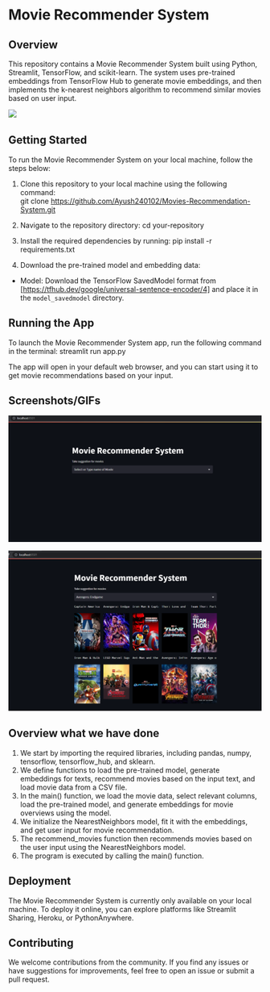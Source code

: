 # Movie Recommender System

<!-- [![Streamlit App](https://static.streamlit.io/badges/streamlit_badge_black_white.svg)](https://share.streamlit.io/your-username/your-repository) -->

## Overview

This repository contains a Movie Recommender System built using Python, Streamlit, TensorFlow, and scikit-learn. The system uses pre-trained embeddings from TensorFlow Hub to generate movie embeddings, and then implements the k-nearest neighbors algorithm to recommend similar movies based on user input.

![](https://github.com/Ayush240102/Movies-Recommendation-System/blob/main/Images/demo_GIF.gif)

## Getting Started

To run the Movie Recommender System on your local machine, follow the steps below:

1. Clone this repository to your local machine using the following command:      
git clone https://github.com/Ayush240102/Movies-Recommendation-System.git

2. Navigate to the repository directory: cd your-repository

3. Install the required dependencies by running:
pip install -r requirements.txt

4. Download the pre-trained model and embedding data:
- Model: Download the TensorFlow SavedModel format from [https://tfhub.dev/google/universal-sentence-encoder/4] and place it in the `model_savedmodel` directory.


## Running the App

To launch the Movie Recommender System app, run the following command in the terminal:
streamlit run app.py

The app will open in your default web browser, and you can start using it to get movie recommendations based on your input.

## Screenshots/GIFs

![Movie Recommender System Home Page](https://github.com/Ayush240102/Movies-Recommendation-System/blob/main/Images/home.png)

![Movie Recommendations](https://github.com/Ayush240102/Movies-Recommendation-System/blob/main/Images/recommendations.png)

## Overview what we have done
1. We start by importing the required libraries, including pandas, numpy, tensorflow, tensorflow_hub, and sklearn.
2. We define functions to load the pre-trained model, generate embeddings for texts, recommend movies based on the input text, and load movie data from a CSV file.
3. In the main() function, we load the movie data, select relevant columns, load the pre-trained model, and generate embeddings for movie overviews using the model.
4. We initialize the NearestNeighbors model, fit it with the embeddings, and get user input for movie recommendation.
5. The recommend_movies function then recommends movies based on the user input using the NearestNeighbors model.
6. The program is executed by calling the main() function.
## Deployment

The Movie Recommender System is currently only available on your local machine. To deploy it online, you can explore platforms like Streamlit Sharing, Heroku, or PythonAnywhere.

## Contributing

We welcome contributions from the community. If you find any issues or have suggestions for improvements, feel free to open an issue or submit a pull request.
